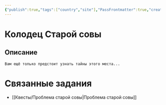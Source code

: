 ```yaml
---
{"publish":true,"tags":["country","site"],"PassFrontmatter":true,"created":"2025-04-02T17:43:20.053+03:00","updated":"2025-04-02T18:14:46.937+03:00"}
---
```


# Колодец Старой совы
## Описание
`Вам ещё только предстоит узнать тайны этого места...`


# Связанные задания
- [[Квесты/Проблема старой совы\|Проблема старой совы]]


